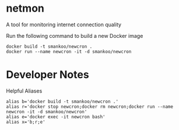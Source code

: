 # netmon
A tool for monitoring internet connection quality

Run the following command to build a new Docker image

    docker build -t smankoo/newcron .
    docker run --name newcron -it -d smankoo/newcron


  # Developer Notes

  Helpful Aliases

    alias b='docker build -t smankoo/newcron .'
    alias r='docker stop newcron;docker rm newcron;docker run --name newcron -it -d smankoo/newcron'
    alias e='docker exec -it newcron bash'
    alias x='b;r;e'
